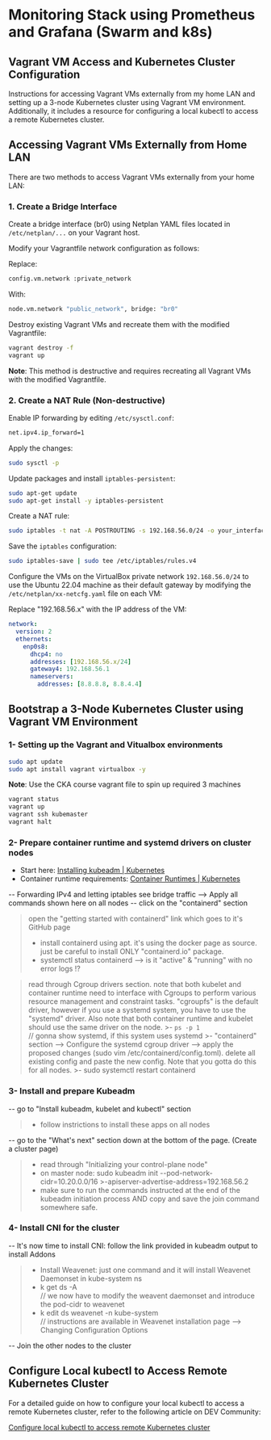 # Monitoring Stack using Prometheus and Grafana (Swarm and k8s)

## Vagrant VM Access and Kubernetes Cluster Configuration
Instructions for accessing Vagrant VMs externally from my home LAN and setting up a 3-node Kubernetes cluster using Vagrant VM environment. Additionally, it includes a resource for configuring a local kubectl to access a remote Kubernetes cluster.

## Accessing Vagrant VMs Externally from Home LAN
There are two methods to access Vagrant VMs externally from your home LAN:

### 1. Create a Bridge Interface
Create a bridge interface (br0) using Netplan YAML files located in `/etc/netplan/...` on your Vagrant host.

Modify your Vagrantfile network configuration as follows:

Replace:
```sh
config.vm.network :private_network
```
With:
```sh
node.vm.network "public_network", bridge: "br0"
```
Destroy existing Vagrant VMs and recreate them with the modified Vagrantfile:
```sh
vagrant destroy -f
vagrant up
```
**Note**: This method is destructive and requires recreating all Vagrant VMs with the modified Vagrantfile.

### 2. Create a NAT Rule (Non-destructive)
Enable IP forwarding by editing `/etc/sysctl.conf`:
```sh
net.ipv4.ip_forward=1
```
Apply the changes:
```sh
sudo sysctl -p
```
Update packages and install `iptables-persistent`:
```sh
sudo apt-get update
sudo apt-get install -y iptables-persistent
```
Create a NAT rule:
```sh
sudo iptables -t nat -A POSTROUTING -s 192.168.56.0/24 -o your_interface_name -j MASQUERADE
```
Save the `iptables` configuration:
```sh
sudo iptables-save | sudo tee /etc/iptables/rules.v4
```
Configure the VMs on the VirtualBox private network `192.168.56.0/24` to use the Ubuntu 22.04 machine as their default gateway by modifying the `/etc/netplan/xx-netcfg.yaml` file on each VM:

Replace "192.168.56.x" with the IP address of the VM:
```yaml
network:
  version: 2
  ethernets:
    enp0s8:
      dhcp4: no
      addresses: [192.168.56.x/24]
      gateway4: 192.168.56.1
      nameservers:
        addresses: [8.8.8.8, 8.8.4.4]
```

## Bootstrap a 3-Node Kubernetes Cluster using Vagrant VM Environment
### 1- Setting up the Vagrant and Vitualbox environments
```sh
sudo apt update
sudo apt install vagrant virtualbox -y
```
**Note**: Use the CKA course vagrant file to spin up required 3 machines
```sh
vagrant status
vagrant up
vagrant ssh kubemaster
vagrant halt
```
### 2- Prepare container runtime and systemd drivers on cluster nodes
- Start here: [Installing kubeadm | Kubernetes](https://kubernetes.io/docs/setup/production-environment/tools/kubeadm/install-kubeadm/)
- Container runtime requirements: [Container Runtimes | Kubernetes](https://kubernetes.io/docs/setup/production-environment/container-runtimes/)

-- Forwarding IPv4 and letting iptables see bridge traffic  -->  Apply all commands shown here on all nodes
-- click on the "containerd" section
   > open the "getting started with containerd" link which goes to it's GitHub page
   > - install containerd using apt. it's using the docker page as source. just be careful to install ONLY "containerd.io" package.
   > - systemctl status containerd  --> is it "active" & "running" with no error logs !?
   
   > read through Cgroup drivers section. note that both kubelet and container runtime need to interface with Cgroups to perform various resource management and constraint tasks.
   > "cgroupfs" is the default driver, however if you use a systemd system, you have to use the "systemd" driver. Also note that both container runtime and kubelet should use the same driver on the node.
     >- `ps -p 1`   
// gonna show systemd, if this system uses systemd 
     >- "containerd" section  -->  Configure the systemd cgroup driver  --> apply the proposed changes (sudo vim /etc/containerd/config.toml). delete all existing config and paste the new config. Note that you gotta do this for all nodes.
     >- sudo systemctl restart containerd

### 3- Install and prepare Kubeadm
-- go to "Install kubeadm, kubelet and kubectl" section
>- follow instrictions to install these apps on all nodes

-- go to the "What's next" section down at the bottom of the page. (Create a cluster page)
>- read through "Initializing your control-plane node"
>- on master node: sudo kubeadm init --pod-network-cidr=10.20.0.0/16 >-apiserver-advertise-address=192.168.56.2
>- make sure to run the commands instructed at the end of the kubeadm initiation process AND copy and save the join command somewhere safe.

### 4- Install CNI for the cluster
-- It's now time to install CNI: follow the link provided in kubeadm output to install Addons
>- Install Weavenet: just one command and it will install Weavenet Daemonset in kube-system ns
>- k get ds -A    
// we now have to modify the weavent daemonset and introduce the pod-cidr to weavenet
>- k edit ds weavenet -n kube-system    
// instructions are available in Weavenet installation page  -->  Changing Configuration Options

-- Join the other nodes to the cluster

## Configure Local kubectl to Access Remote Kubernetes Cluster
For a detailed guide on how to configure your local kubectl to access a remote Kubernetes cluster, refer to the following article on DEV Community:

[Configure local kubectl to access remote Kubernetes cluster](https://dev.to/plutov/configure-local-kubectl-to-access-remote-kubernetes-cluster-2h2o)
